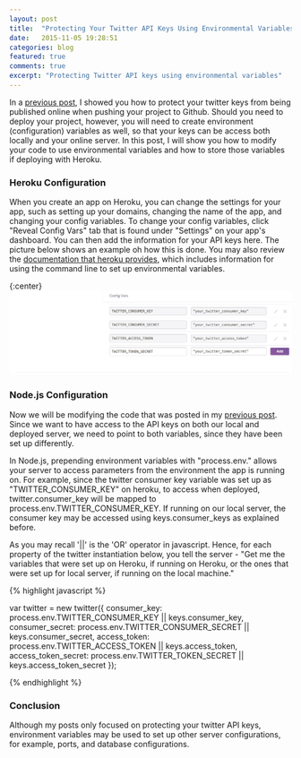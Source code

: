 ```yaml
---
layout: post
title:  "Protecting Your Twitter API Keys Using Environmental Variables"
date:   2015-11-05 19:28:51
categories: blog
featured: true
comments: true
excerpt: "Protecting Twitter API keys using environmental variables"
---
```


In a [previous post](http://www.tgreenidge.com/blog/hide-api-keys/), I showed you how to protect your twitter keys from being published online when pushing your project to Github. Should you need to deploy your project, however, you will need to create environment (configuration) variables as well, so that your keys can be access both locally and your online server. In this post, I will show you how to modify your code to use environmental variables and how to store those variables if deploying with Heroku.

### Heroku Configuration
When you create an app on Heroku, you can change the settings for your app, such as setting up your domains, changing the name of the app, and changing your config variables. To change your config variables, click "Reveal Config Vars" tab that is found under "Settings" on your app's dashboard. You can then add the information for your API keys here. The picture below shows an example oh how this is done. You may also review the [documentation that heroku provides](https://devcenter.heroku.com/articles/config-vars), which includes information for using the command line to set up environmental variables.

{:center} 
![heroku config variables img](/../../img/heroku-config.png)

### Node.js Configuration
Now we will be modifying the code that was posted in my [previous post](http://www.tgreenidge.com/blog/hide-api-keys/). Since we want to have access to the API keys on both our local and deployed server, we need to point to both variables, since they have been set up differently. 

In Node.js, prepending environment variables with "process.env." allows your server to access parameters from the environment the app is running on. For example, since the twitter consumer key variable was set up as "TWITTER_CONSUMER_KEY" on heroku, to access when deployed, twitter.consumer_key will be mapped to process.env.TWITTER_CONSUMER_KEY. If running on our local server, the consumer key may be accessed using keys.consumer_keys as explained before. 

As you may recall '||' is the 'OR' operator in javascript. Hence, for each property of the twitter instantiation below, you tell the server - "Get me the variables that were set up on Heroku, if running on Heroku, or the ones that were set up for local server, if running on the local machine."

{% highlight javascript %}

var twitter = new twitter({
    consumer_key: process.env.TWITTER_CONSUMER_KEY || keys.consumer_key, 
    consumer_secret: process.env.TWITTER_CONSUMER_SECRET || keys.consumer_secret,
    access_token: process.env.TWITTER_ACCESS_TOKEN || keys.access_token,
    access_token_secret: process.env.TWITTER_TOKEN_SECRET || keys.access_token_secret
});

{% endhighlight %}

### Conclusion
Although my posts only focused on protecting your twitter API keys, environment variables may be used to set up other server configurations, for example, ports, and database configurations.


